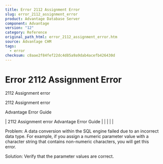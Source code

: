 ```yaml
---
title: Error 2112 Assignment Error
slug: error_2112_assignment_error
product: Advantage Database Server
component: Advantage
version: "12"
category: Reference
original_path_html: error_2112_assignment_error.htm
source: Advantage CHM
tags:
  - error
checksum: c8aae2f84fef22dc4d85a9a9dab4acefb426430d
---
```


# Error 2112 Assignment Error

2112 Assignment error

2112 Assignment error

Advantage Error Guide

| 2112 Assignment error  Advantage Error Guide |  |  |  |  |

Problem: A data conversion within the SQL engine failed due to an incorrect data type. For example, if you assign a numeric parameter value with a character string that contains non-numeric characters, you will get this error.

Solution: Verify that the parameter values are correct.
